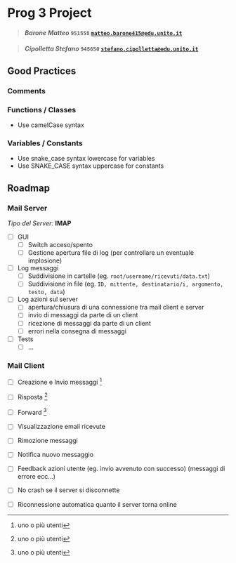 # Prog 3 Project

> #### *Barone Matteo* `951558` <a href="mailto:matteo.barone415@edu.unito.it">`matteo.barone415@edu.unito.it`</a>

> #### *Cipolletta Stefano* `948650` <a href="mailto:stefano.cipolletta@edu.unito.it">`stefano.cipolletta@edu.unito.it`</a>

## Good Practices
### Comments

### Functions / Classes
- Use camelCase syntax

### Variables / Constants
- Use snake_case syntax lowercase for variables
- Use SNAKE_CASE syntax uppercase for constants

## Roadmap
### Mail Server

*Tipo del Server:* **IMAP** 

- [ ] GUI
    - [ ] Switch acceso/spento
    - [ ] Gestione apertura file di log (per controllare un eventuale implosione)

- [ ] Log messaggi
    - [ ] Suddivisione in cartelle (eg. `root/username/ricevuti/data.txt`)
    - [ ] Suddivisione in file (eg. `ID, mittente, destinatario/i, argomento, testo, data`)

- [ ] Log azioni sul server
    - [ ] apertura/chiusura di una connessione tra mail client e server
    - [ ] invio di messaggi da parte di un client
    - [ ] ricezione di messaggi da parte di un client
    - [ ] errori nella consegna di messaggi

- [ ] Tests
    - [ ] ...

### Mail Client

- [ ] Creazione e Invio messaggi [^1]
- [ ] Risposta [^1]
- [ ] Forward [^1]
- [ ] Visualizzazione email ricevute 
- [ ] Rimozione messaggi 
- [ ] Notifica nuovo messaggio
- [ ] Feedback azioni utente (eg. invio avvenuto con successo) (messaggi di errore ecc...)
- [ ] No crash se il server si disconnette
- [ ] Riconnessione automatica quanto il server torna online


[^1]: uno o più utenti




